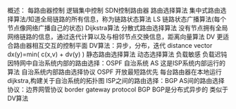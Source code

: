 概述：
    每路由器控制
    逻辑集中控制
        SDN控制路由器
路由选择算法
    集中式路由选择算法/知道全局链路的所有信息，称为链路状态算法 LS
        链路状态广播算法(每个节点像网络广播自己的状态)
        Dijkstra算法
    分散式路由选择算法
        没有节点拥有全局网络链路的信息，通过迭代计算以及与相邻节点交换信息，距离向量算法 DV 更适合路由器相互交互的控制平面
        DV算法：异步，分布，迭代 distance vector
        dx(y)=min( c(x,v) + dv(y) )
    静态路由选择算法
    动态选择算法
    负载敏感
    负载迟钝
因特网中自治系统内部的路由选择：OSPF
    自治系统 AS
    这是ISP系统内部运行的算法
    自治系统内部路由选择协议
    OSPF 开放最短路优先
    每台路由器在本地运行dijkstra,构建关于自治系统的拓扑图
ISP之间的路由选择：BGP
    AS间的路由选择协议：边界网管协议 border gateway protocol BGP
    BGP是分布式异步的 类似于DV算法
    
